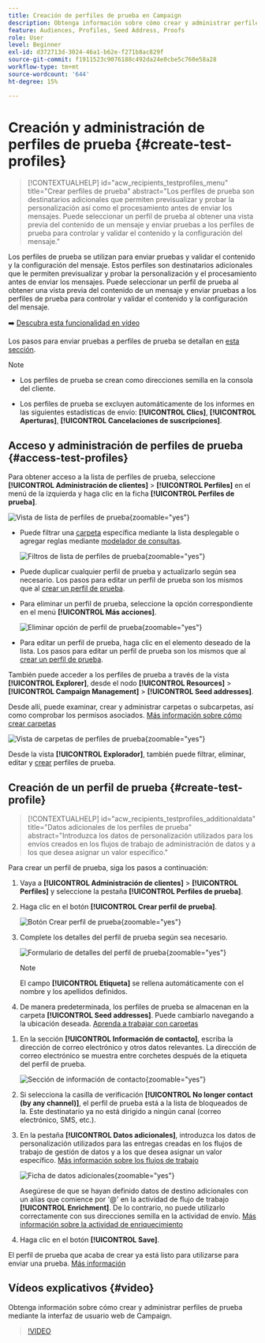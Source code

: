 ```yaml
---
title: Creación de perfiles de prueba en Campaign
description: Obtenga información sobre cómo crear y administrar perfiles de prueba en Adobe Campaign
feature: Audiences, Profiles, Seed Address, Proofs
role: User
level: Beginner
exl-id: d372713d-3024-46a1-b62e-f271b8ac829f
source-git-commit: f1911523c9076188c492da24e0cbe5c760e58a28
workflow-type: tm+mt
source-wordcount: '644'
ht-degree: 15%

---
```


# Creación y administración de perfiles de prueba {#create-test-profiles}

>[!CONTEXTUALHELP]
>id="acw_recipients_testprofiles_menu"
>title="Crear perfiles de prueba"
>abstract="Los perfiles de prueba son destinatarios adicionales que permiten previsualizar y probar la personalización así como el procesamiento antes de enviar los mensajes. Puede seleccionar un perfil de prueba al obtener una vista previa del contenido de un mensaje y enviar pruebas a los perfiles de prueba para controlar y validar el contenido y la configuración del mensaje."

Los perfiles de prueba se utilizan para enviar pruebas y validar el contenido y la configuración del mensaje. Estos perfiles son destinatarios adicionales que le permiten previsualizar y probar la personalización y el procesamiento antes de enviar los mensajes. Puede seleccionar un perfil de prueba al obtener una vista previa del contenido de un mensaje y enviar pruebas a los perfiles de prueba para controlar y validar el contenido y la configuración del mensaje.

➡️ [Descubra esta funcionalidad en vídeo](#video)

<!--Learn more on test profiles in the [Campaign v8 (client console) documentation](https://experienceleague.adobe.com/docs/campaign/campaign-v8/audience/add-profiles/test-profiles.html){target="_blank"}.-->

Los pasos para enviar pruebas a perfiles de prueba se detallan en [esta sección](../preview-test/test-deliveries.md#test-profiles).

>[!NOTE]
>
>* Los perfiles de prueba se crean como direcciones semilla en la consola del cliente.
>
>* Los perfiles de prueba se excluyen automáticamente de los informes en las siguientes estadísticas de envío: **[!UICONTROL Clics]**, **[!UICONTROL Aperturas]**, **[!UICONTROL Cancelaciones de suscripciones]**.

## Acceso y administración de perfiles de prueba {#access-test-profiles}

Para obtener acceso a la lista de perfiles de prueba, seleccione **[!UICONTROL Administración de clientes]** > **[!UICONTROL Perfiles]** en el menú de la izquierda y haga clic en la ficha **[!UICONTROL Perfiles de prueba]**.

![Vista de lista de perfiles de prueba](assets/test-profile-list.png){zoomable="yes"}

* Puede filtrar una [carpeta](../get-started/permissions.md#folders) específica mediante la lista desplegable o agregar reglas mediante [modelador de consultas](../query/query-modeler-overview.md).

  ![Filtros de lista de perfiles de prueba](assets/test-profile-list-filters.png){zoomable="yes"}

* Puede duplicar cualquier perfil de prueba y actualizarlo según sea necesario. Los pasos para editar un perfil de prueba son los mismos que al [crear un perfil de prueba](#create-test-profile).

* Para eliminar un perfil de prueba, seleccione la opción correspondiente en el menú **[!UICONTROL Más acciones]**.

  ![Eliminar opción de perfil de prueba](assets/test-profile-list-delete.png){zoomable="yes"}

* Para editar un perfil de prueba, haga clic en el elemento deseado de la lista. Los pasos para editar un perfil de prueba son los mismos que al [crear un perfil de prueba](#create-test-profile).

También puede acceder a los perfiles de prueba a través de la vista **[!UICONTROL Explorer]**, desde el nodo **[!UICONTROL Resources]** > **[!UICONTROL Campaign Management]** > **[!UICONTROL Seed addresses]**.

Desde allí, puede examinar, crear y administrar carpetas o subcarpetas, así como comprobar los permisos asociados. [Más información sobre cómo crear carpetas](../get-started/permissions.md#folders)

![Vista de carpetas de perfiles de prueba](assets/test-profiles-folders.png){zoomable="yes"}

Desde la vista **[!UICONTROL Explorador]**, también puede filtrar, eliminar, editar y [crear](#create-test-profile) perfiles de prueba.

## Creación de un perfil de prueba {#create-test-profile}

>[!CONTEXTUALHELP]
>id="acw_recipients_testprofiles_additionaldata"
>title="Datos adicionales de los perfiles de prueba"
>abstract="Introduzca los datos de personalización utilizados para los envíos creados en los flujos de trabajo de administración de datos y a los que desea asignar un valor específico."

Para crear un perfil de prueba, siga los pasos a continuación:

1. Vaya a **[!UICONTROL Administración de clientes]** > **[!UICONTROL Perfiles]** y seleccione la pestaña **[!UICONTROL Perfiles de prueba]**.

1. Haga clic en el botón **[!UICONTROL Crear perfil de prueba]**.

   ![Botón Crear perfil de prueba](assets/test-profile-create.png){zoomable="yes"}

1. Complete los detalles del perfil de prueba según sea necesario. <!--Most of the fields are the same as when creating profiles. [Learn more]-->

   ![Formulario de detalles del perfil de prueba](assets/test-profile-details.png){zoomable="yes"}

   >[!NOTE]
   >
   >El campo **[!UICONTROL Etiqueta]** se rellena automáticamente con el nombre y los apellidos definidos.

1. De manera predeterminada, los perfiles de prueba se almacenan en la carpeta **[!UICONTROL Seed addresses]**. Puede cambiarlo navegando a la ubicación deseada. [Aprenda a trabajar con carpetas](../get-started/permissions.md#folders)

   <!--![](assets/test-profile-folder.png){zoomable="yes"}-->

<!--
You do not need to enter all fields of each tab when creating a seed address. Missing personalization elements are entered randomly during delivery analysis. (Not valid?)
-->

1. En la sección **[!UICONTROL Información de contacto]**, escriba la dirección de correo electrónico y otros datos relevantes. La dirección de correo electrónico se muestra entre corchetes después de la etiqueta del perfil de prueba.

   ![Sección de información de contacto](assets/test-profile-address.png){zoomable="yes"}

1. Si selecciona la casilla de verificación **[!UICONTROL No longer contact (by any channel)]**, el perfil de prueba está a la lista de bloqueados de la. Este destinatario ya no está dirigido a ningún canal (correo electrónico, SMS, etc.).

1. En la pestaña **[!UICONTROL Datos adicionales]**, introduzca los datos de personalización utilizados para las entregas creadas en los flujos de trabajo de gestión de datos y a los que desea asignar un valor específico. [Más información sobre los flujos de trabajo](../workflows/gs-workflows.md)

   ![Ficha de datos adicionales](assets/test-profile-additional-data.png){zoomable="yes"}

   Asegúrese de que se hayan definido datos de destino adicionales con un alias que comience por &#39;@&#39; en la actividad de flujo de trabajo **[!UICONTROL Enrichment]**. De lo contrario, no puede utilizarlo correctamente con sus direcciones semilla en la actividad de envío. [Más información sobre la actividad de enriquecimiento](../workflows/activities/enrichment.md)

1. Haga clic en el botón **[!UICONTROL Save]**.

El perfil de prueba que acaba de crear ya está listo para utilizarse para enviar una prueba. [Más información](../preview-test/test-deliveries.md#test-profiles)

<!--Use test profiles in Direct mail? cf v7/v8-->

## Vídeos explicativos {#video}

Obtenga información sobre cómo crear y administrar perfiles de prueba mediante la interfaz de usuario web de Campaign.

>[!VIDEO](https://video.tv.adobe.com/v/3442844?quality=12)